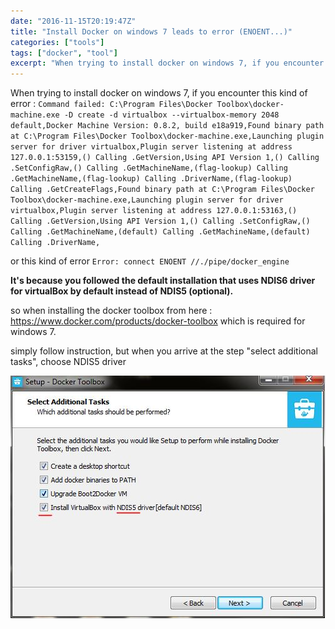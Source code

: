 ```yaml
---
date: "2016-11-15T20:19:47Z"
title: "Install Docker on windows 7 leads to error (ENOENT...)"
categories: ["tools"]
tags: ["docker", "tool"]
excerpt: "When trying to install docker on windows 7, if you encounter this kind of error : `Command failed: ..."
---
```


When trying to install docker on windows 7, if you encounter this kind of error : 
`Command failed: C:\Program Files\Docker Toolbox\docker-machine.exe -D create -d virtualbox --virtualbox-memory 2048 default,Docker Machine Version: 0.8.2, build e18a919,Found binary path at C:\Program Files\Docker Toolbox\docker-machine.exe,Launching plugin server for driver virtualbox,Plugin server listening at address 127.0.0.1:53159,() Calling .GetVersion,Using API Version 1,() Calling .SetConfigRaw,() Calling .GetMachineName,(flag-lookup) Calling .GetMachineName,(flag-lookup) Calling .DriverName,(flag-lookup) Calling .GetCreateFlags,Found binary path at C:\Program Files\Docker Toolbox\docker-machine.exe,Launching plugin server for driver virtualbox,Plugin server listening at address 127.0.0.1:53163,() Calling .GetVersion,Using API Version 1,() Calling .SetConfigRaw,() Calling .GetMachineName,(default) Calling .GetMachineName,(default) Calling .DriverName,`

or this kind of error
`Error: connect ENOENT //./pipe/docker_engine`

**It's because you followed the default installation that uses NDIS6 driver for virtualBox by default instead of NDIS5 (optional).**

so when installing the docker toolbox from here : https://www.docker.com/products/docker-toolbox which is required for windows 7.

simply follow instruction, but when you arrive at the step "select additional tasks", choose NDIS5 driver

[![setup-3](15-1.jpg)](15-1.jpg)